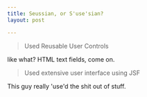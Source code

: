 ```yaml
---
title: Seussian, or S'use'sian?
layout: post

---
```


> Used Reusable User Controls

like what? HTML text fields, come on.

>Used extensive user interface using JSF

This guy really 'use'd the shit out of stuff.
